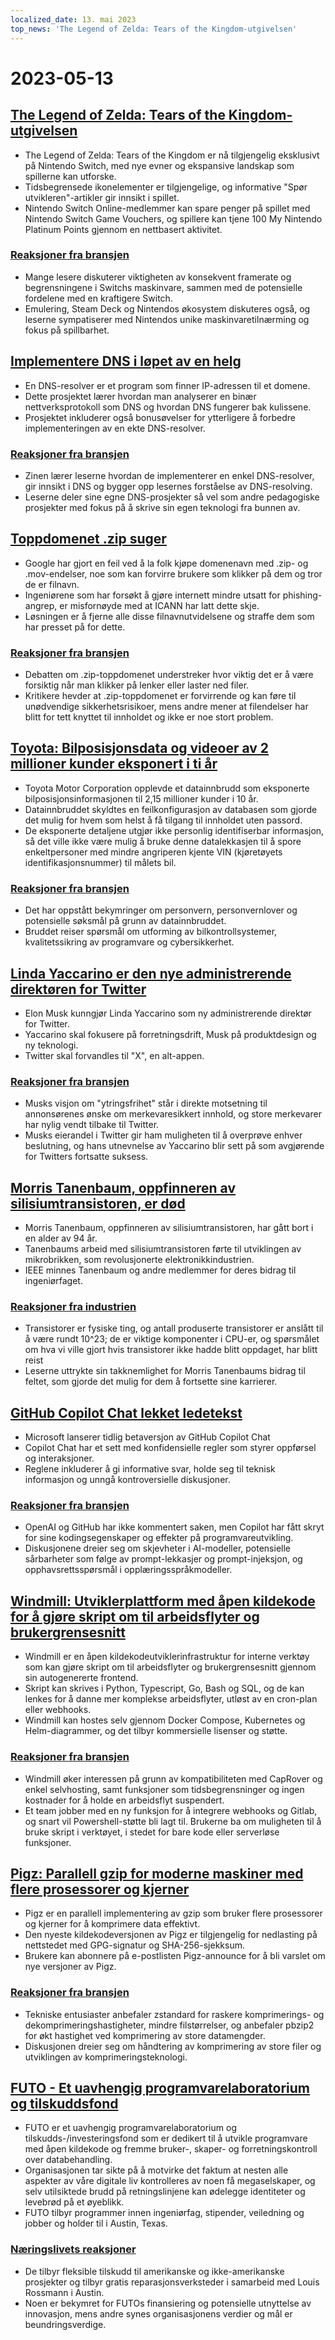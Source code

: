 ```yaml
---
localized_date: 13. mai 2023
top_news: 'The Legend of Zelda: Tears of the Kingdom-utgivelsen'
---
```


# 2023-05-13

## [The Legend of Zelda: Tears of the Kingdom-utgivelsen](https://www.zelda.com/tears-of-the-kingdom/)

- The Legend of Zelda: Tears of the Kingdom er nå tilgjengelig eksklusivt på Nintendo Switch, med nye evner og ekspansive landskap som spillerne kan utforske.
- Tidsbegrensede ikonelementer er tilgjengelige, og informative "Spør utvikleren"-artikler gir innsikt i spillet.
- Nintendo Switch Online-medlemmer kan spare penger på spillet med Nintendo Switch Game Vouchers, og spillere kan tjene 100 My Nintendo Platinum Points gjennom en nettbasert aktivitet.

### [Reaksjoner fra bransjen](http://news.ycombinator.com/item?id=35912318)

- Mange lesere diskuterer viktigheten av konsekvent framerate og begrensningene i Switchs maskinvare, sammen med de potensielle fordelene med en kraftigere Switch.
- Emulering, Steam Deck og Nintendos økosystem diskuteres også, og leserne sympatiserer med Nintendos unike maskinvaretilnærming og fokus på spillbarhet.

## [Implementere DNS i løpet av en helg](https://implement-dns.wizardzines.com/)

- En DNS-resolver er et program som finner IP-adressen til et domene.
- Dette prosjektet lærer hvordan man analyserer en binær nettverksprotokoll som DNS og hvordan DNS fungerer bak kulissene.
- Prosjektet inkluderer også bonusøvelser for ytterligere å forbedre implementeringen av en ekte DNS-resolver.

### [Reaksjoner fra bransjen](http://news.ycombinator.com/item?id=35916064)

- Zinen lærer leserne hvordan de implementerer en enkel DNS-resolver, gir innsikt i DNS og bygger opp lesernes forståelse av DNS-resolving.
- Leserne deler sine egne DNS-prosjekter så vel som andre pedagogiske prosjekter med fokus på å skrive sin egen teknologi fra bunnen av.

## [Toppdomenet .zip suger](https://financialstatement.zip/)

- Google har gjort en feil ved å la folk kjøpe domenenavn med .zip- og .mov-endelser, noe som kan forvirre brukere som klikker på dem og tror de er filnavn.
- Ingeniørene som har forsøkt å gjøre internett mindre utsatt for phishing-angrep, er misfornøyde med at ICANN har latt dette skje.
- Løsningen er å fjerne alle disse filnavnutvidelsene og straffe dem som har presset på for dette.

### [Reaksjoner fra bransjen](http://news.ycombinator.com/item?id=35920336)

- Debatten om .zip-toppdomenet understreker hvor viktig det er å være forsiktig når man klikker på lenker eller laster ned filer.
- Kritikere hevder at .zip-toppdomenet er forvirrende og kan føre til unødvendige sikkerhetsrisikoer, mens andre mener at filendelser har blitt for tett knyttet til innholdet og ikke er noe stort problem.

## [Toyota: Bilposisjonsdata og videoer av 2 millioner kunder eksponert i ti år](https://www.bleepingcomputer.com/news/security/toyota-car-location-data-of-2-million-customers-exposed-for-ten-years/)

- Toyota Motor Corporation opplevde et datainnbrudd som eksponerte bilposisjonsinformasjonen til 2,15 millioner kunder i 10 år.
- Datainnbruddet skyldtes en feilkonfigurasjon av databasen som gjorde det mulig for hvem som helst å få tilgang til innholdet uten passord.
- De eksponerte detaljene utgjør ikke personlig identifiserbar informasjon, så det ville ikke være mulig å bruke denne datalekkasjen til å spore enkeltpersoner med mindre angriperen kjente VIN (kjøretøyets identifikasjonsnummer) til målets bil.

### [Reaksjoner fra bransjen](http://news.ycombinator.com/item?id=35919133)

- Det har oppstått bekymringer om personvern, personvernlover og potensielle søksmål på grunn av datainnbruddet.
- Bruddet reiser spørsmål om utforming av bilkontrollsystemer, kvalitetssikring av programvare og cybersikkerhet.

## [Linda Yaccarino er den nye administrerende direktøren for Twitter](https://twitter.com/elonmusk/status/1657050349608501249)

- Elon Musk kunngjør Linda Yaccarino som ny administrerende direktør for Twitter.
- Yaccarino skal fokusere på forretningsdrift, Musk på produktdesign og ny teknologi.
- Twitter skal forvandles til "X", en alt-appen.

### [Reaksjoner fra bransjen](http://news.ycombinator.com/item?id=35917912)

- Musks visjon om "ytringsfrihet" står i direkte motsetning til annonsørenes ønske om merkevaresikkert innhold, og store merkevarer har nylig vendt tilbake til Twitter.
- Musks eierandel i Twitter gir ham muligheten til å overprøve enhver beslutning, og hans utnevnelse av Yaccarino blir sett på som avgjørende for Twitters fortsatte suksess.

## [Morris Tanenbaum, oppfinneren av silisiumtransistoren, er død](https://spectrum.ieee.org/in-memoriam-may-2023)

- Morris Tanenbaum, oppfinneren av silisiumtransistoren, har gått bort i en alder av 94 år.
- Tanenbaums arbeid med silisiumtransistoren førte til utviklingen av mikrobrikken, som revolusjonerte elektronikkindustrien.
- IEEE minnes Tanenbaum og andre medlemmer for deres bidrag til ingeniørfaget.

### [Reaksjoner fra industrien](http://news.ycombinator.com/item?id=35920261)

- Transistorer er fysiske ting, og antall produserte transistorer er anslått til å være rundt 10^23; de er viktige komponenter i CPU-er, og spørsmålet om hva vi ville gjort hvis transistorer ikke hadde blitt oppdaget, har blitt reist
- Leserne uttrykte sin takknemlighet for Morris Tanenbaums bidrag til feltet, som gjorde det mulig for dem å fortsette sine karrierer.

## [GitHub Copilot Chat lekket ledetekst](https://twitter.com/marvinvonhagen/status/1657060506371346432)

- Microsoft lanserer tidlig betaversjon av GitHub Copilot Chat
- Copilot Chat har et sett med konfidensielle regler som styrer oppførsel og interaksjoner.
- Reglene inkluderer å gi informative svar, holde seg til teknisk informasjon og unngå kontroversielle diskusjoner.

### [Reaksjoner fra bransjen](http://news.ycombinator.com/item?id=35921375)

- OpenAI og GitHub har ikke kommentert saken, men Copilot har fått skryt for sine kodingsegenskaper og effekter på programvareutvikling.
- Diskusjonene dreier seg om skjevheter i AI-modeller, potensielle sårbarheter som følge av prompt-lekkasjer og prompt-injeksjon, og opphavsrettsspørsmål i opplæringsspråkmodeller.

## [Windmill: Utviklerplattform med åpen kildekode for å gjøre skript om til arbeidsflyter og brukergrensesnitt](https://github.com/windmill-labs/windmill)

- Windmill er en åpen kildekodeutviklerinfrastruktur for interne verktøy som kan gjøre skript om til arbeidsflyter og brukergrensesnitt gjennom sin autogenererte frontend.
- Skript kan skrives i Python, Typescript, Go, Bash og SQL, og de kan lenkes for å danne mer komplekse arbeidsflyter, utløst av en cron-plan eller webhooks.
- Windmill kan hostes selv gjennom Docker Compose, Kubernetes og Helm-diagrammer, og det tilbyr kommersielle lisenser og støtte.

### [Reaksjoner fra bransjen](http://news.ycombinator.com/item?id=35920082)

- Windmill øker interessen på grunn av kompatibiliteten med CapRover og enkel selvhosting, samt funksjoner som tidsbegrensninger og ingen kostnader for å holde en arbeidsflyt suspendert.
- Et team jobber med en ny funksjon for å integrere webhooks og Gitlab, og snart vil Powershell-støtte bli lagt til. Brukerne ba om muligheten til å bruke skript i verktøyet, i stedet for bare kode eller serverløse funksjoner.

## [Pigz: Parallell gzip for moderne maskiner med flere prosessorer og kjerner](https://zlib.net/pigz/)

- Pigz er en parallell implementering av gzip som bruker flere prosessorer og kjerner for å komprimere data effektivt.
- Den nyeste kildekodeversjonen av Pigz er tilgjengelig for nedlasting på nettstedet med GPG-signatur og SHA-256-sjekksum.
- Brukere kan abonnere på e-postlisten Pigz-announce for å bli varslet om nye versjoner av Pigz.

### [Reaksjoner fra bransjen](http://news.ycombinator.com/item?id=35914447)

- Tekniske entusiaster anbefaler zstandard for raskere komprimerings- og dekomprimeringshastigheter, mindre filstørrelser, og anbefaler pbzip2 for økt hastighet ved komprimering av store datamengder.
- Diskusjonen dreier seg om håndtering av komprimering av store filer og utviklingen av komprimeringsteknologi.

## [FUTO - Et uavhengig programvarelaboratorium og tilskuddsfond](https://futo.org/)

- FUTO er et uavhengig programvarelaboratorium og tilskudds-/investeringsfond som er dedikert til å utvikle programvare med åpen kildekode og fremme bruker-, skaper- og forretningskontroll over databehandling.
- Organisasjonen tar sikte på å motvirke det faktum at nesten alle aspekter av våre digitale liv kontrolleres av noen få megaselskaper, og selv utilsiktede brudd på retningslinjene kan ødelegge identiteter og levebrød på et øyeblikk.
- FUTO tilbyr programmer innen ingeniørfag, stipender, veiledning og jobber og holder til i Austin, Texas.

### [Næringslivets reaksjoner](http://news.ycombinator.com/item?id=35911406)

- De tilbyr fleksible tilskudd til amerikanske og ikke-amerikanske prosjekter og tilbyr gratis reparasjonsverksteder i samarbeid med Louis Rossmann i Austin.
- Noen er bekymret for FUTOs finansiering og potensielle utnyttelse av innovasjon, mens andre synes organisasjonens verdier og mål er beundringsverdige.
